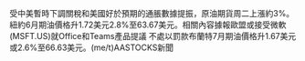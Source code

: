 受中美暫時下調關稅和美國好於預期的通脹數據提振，原油期貨周二上漲約3%。紐約6月期油價格升1.72美元2.8%至63.67美元。相關內容據報歐盟或接受微軟(MSFT.US)就Office和Teams產品提議 不處以罰款布蘭特7月期油價格升1.67美元或2.6%至66.63美元。(me/t)AASTOCKS新聞